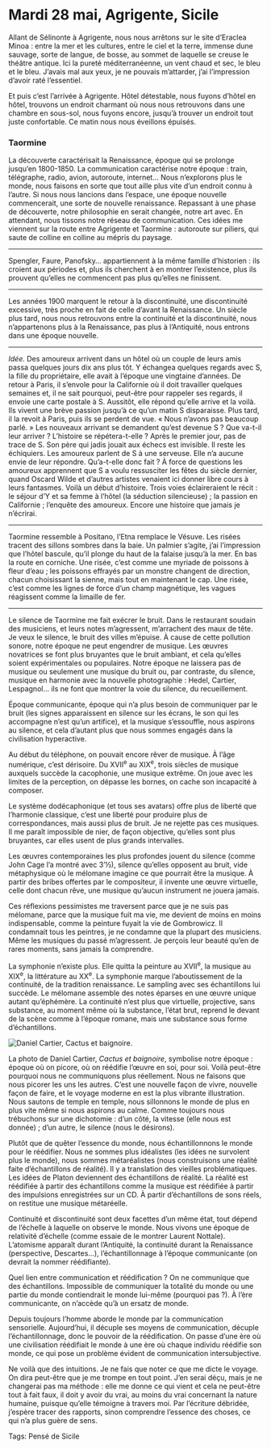 # Mardi 28 mai, Agrigente, Sicile

Allant de Sélinonte à Agrigente, nous nous arrêtons sur le site d’Eraclea Minoa : entre la mer et les cultures, entre le ciel et la terre, immense dune sauvage, sorte de langue, de bosse, au sommet de laquelle se creuse le théâtre antique. Ici la pureté méditerranéenne, un vent chaud et sec, le bleu et le bleu. J’avais mal aux yeux, je ne pouvais m’attarder, j’ai l’impression d’avoir raté l’essentiel.

Et puis c’est l’arrivée à Agrigente. Hôtel détestable, nous fuyons d’hôtel en hôtel, trouvons un endroit charmant où nous nous retrouvons dans une chambre en sous-sol, nous fuyons encore, jusqu’à trouver un endroit tout juste confortable. Ce matin nous nous éveillons épuisés.

### Taormine

La découverte caractérisait la Renaissance, époque qui se prolonge jusqu’en 1800-1850. La communication caractérise notre époque : train, télégraphe, radio, avion, autoroute, internet… Nous n’explorons plus le monde, nous faisons en sorte que tout aille plus vite d’un endroit connu à l’autre. Si nous nous lancions dans l’espace, une époque nouvelle commencerait, une sorte de nouvelle renaissance. Repassant à une phase de découverte, notre philosophie en serait changée, notre art avec. En attendant, nous tissons notre réseau de communication. Ces idées me viennent sur la route entre Agrigente et Taormine : autoroute sur piliers, qui saute de colline en colline au mépris du paysage.

---

Spengler, Faure, Panofsky… appartiennent à la même famille d’historien : ils croient aux périodes et, plus ils cherchent à en montrer l’existence, plus ils prouvent qu’elles ne commencent pas plus qu’elles ne finissent.

---

Les années 1900 marquent le retour à la discontinuité, une discontinuité excessive, très proche en fait de celle d’avant la Renaissance. Un siècle plus tard, nous nous retrouvons entre la continuité et la discontinuité, nous n’appartenons plus à la Renaissance, pas plus à l’Antiquité, nous entrons dans une époque nouvelle.

---

*Idée.* Des amoureux arrivent dans un hôtel où un couple de leurs amis passa quelques jours dix ans plus tôt. Y échangea quelques regards avec S, la fille du propriétaire, elle avait à l’époque une vingtaine d’années. De retour à Paris, il s’envole pour la Californie où il doit travailler quelques semaines et, il ne sait pourquoi, peut-être pour rappeler ses regards, il envoie une carte postale à S. Aussitôt, elle répond qu’elle arrive et la voilà. Ils vivent une brève passion jusqu’à ce qu’un matin S disparaisse. Plus tard, il la revoit à Paris, puis ils se perdent de vue. « Nous n’avons pas beaucoup parlé. » Les nouveaux arrivant se demandent qu’est devenue S ? Que va-t-il leur arriver ? L’histoire se répétera-t-elle ? Après le premier jour, pas de trace de S. Son père qui jadis jouait aux échecs est invisible. Il reste les échiquiers. Les amoureux parlent de S à une serveuse. Elle n’a aucune envie de leur répondre. Qu’a-t-elle donc fait ? À force de questions les amoureux apprennent que S a voulu ressusciter les fêtes du siècle dernier, quand Oscard Wilde et d’autres artistes venaient ici donner libre cours à leurs fantasmes. Voilà un début d’histoire. Trois voies éclaireraient le récit : le séjour d’Y et sa femme à l’hôtel (la séduction silencieuse) ; la passion en Californie ; l’enquête des amoureux. Encore une histoire que jamais je n’écrirai.

---

Taormine ressemble à Positano, l’Etna remplace le Vésuve. Les risées tracent des sillons sombres dans la baie. Un palmier s’agite, j’ai l’impression que l’hôtel bascule, qu’il plonge du haut de la falaise jusqu’à la mer. En bas la route en corniche. Une risée, c’est comme une myriade de poissons à fleur d’eau ; les poissons effrayés par un monstre changent de direction, chacun choisissant la sienne, mais tout en maintenant le cap. Une risée, c’est comme les lignes de force d’un champ magnétique, les vagues réagissent comme la limaille de fer.

---

Le silence de Taormine me fait exécrer le bruit. Dans le restaurant soudain des musiciens, et leurs notes m’agressent, m’arrachent des maux de tête. Je veux le silence, le bruit des villes m’épuise. À cause de cette pollution sonore, notre époque ne peut engendrer de musique. Les œuvres novatrices se font plus bruyantes que le bruit ambiant, et cela qu’elles soient expérimentales ou populaires. Notre époque ne laissera pas de musique ou seulement une musique du bruit ou, par contraste, du silence, musique en harmonie avec la nouvelle photographie : Hedel, Cartier, Lespagnol… ils ne font que montrer la voie du silence, du recueillement.

Époque communicante, époque qui n’a plus besoin de communiquer par le bruit (les signes apparaissent en silence sur les écrans, le son qui les accompagne n’est qu’un artifice), et la musique s’essouffle, nous aspirons au silence, et cela d’autant plus que nous sommes engagés dans la civilisation hyperactive.

Au début du téléphone, on pouvait encore rêver de musique. À l’âge numérique, c’est dérisoire. Du XVII<sup>e</sup> au XIX<sup>e</sup>, trois siècles de musique auxquels succède la cacophonie, une musique extrême. On joue avec les limites de la perception, on dépasse les bornes, on cache son incapacité à composer.

Le système dodécaphonique (et tous ses avatars) offre plus de liberté que l’harmonie classique, c’est une liberté pour produire plus de correspondances, mais aussi plus de bruit. Je ne rejette pas ces musiques. Il me paraît impossible de nier, de façon objective, qu’elles sont plus bruyantes, car elles usent de plus grands intervalles.

Les œuvres contemporaines les plus profondes jouent du silence (comme John Cage l’a montré avec 3’½), silence qu’elles opposent au bruit, vide métaphysique où le mélomane imagine ce que pourrait être la musique. À partir des bribes offertes par le compositeur, il invente une œuvre virtuelle, celle dont chacun rêve, une musique qu’aucun instrument ne jouera jamais.

Ces réflexions pessimistes me traversent parce que je ne suis pas mélomane, parce que la musique fuit ma vie, me devient de moins en moins indispensable, comme la peinture fuyait la vie de Gombrowicz. Il condamnait tous les peintres, je ne condamne que la plupart des musiciens. Même les musiques du passé m’agressent. Je perçois leur beauté qu’en de rares moments, sans jamais la comprendre.

La symphonie n’existe plus. Elle quitta la peinture au XVII<sup>e</sup>, la musique au XIX<sup>e</sup>, la littérature au XX<sup>e</sup>. La symphonie marque l’aboutissement de la continuité, de la tradition renaissance. Le sampling avec ses échantillons lui succède. Le mélomane assemble des notes éparses en une œuvre unique autant qu’éphémère. La continuité n’est plus que virtuelle, projective, sans substance, au moment même où la substance, l’état brut, reprend le devant de la scène comme à l’époque romane, mais une substance sous forme d’échantillons.

![Daniel Cartier, Cactus et baignoire.](http://tcrouzet.comhttps://tcrouzet.com/images_tc/1996/05/cartier.jpg)

La photo de Daniel Cartier, *Cactus et baignoire*, symbolise notre époque : époque où on picore, où on réédifie l’œuvre en soi, pour soi. Voilà peut-être pourquoi nous ne communiquons plus réellement. Nous ne faisons que nous picorer les uns les autres. C’est une nouvelle façon de vivre, nouvelle façon de faire, et le voyage moderne en est la plus vibrante illustration. Nous sautons de temple en temple, nous sillonnons le monde de plus en plus vite même si nous aspirons au calme. Comme toujours nous trébuchons sur une dichotomie : d’un côté, la vitesse (elle nous est donnée) ; d’un autre, le silence (nous le désirons).

Plutôt que de quêter l’essence du monde, nous échantillonnons le monde pour le réédifier. Nous ne sommes plus idéalistes (les idées ne survolent plus le monde), nous sommes métaréalistes (nous construisons une réalité faite d’échantillons de réalité). Il y a translation des vieilles problématiques. Les idées de Platon deviennent des échantillons de réalité. La réalité est réédifiée à partir des échantillons comme la musique est réédifiée à partir des impulsions enregistrées sur un CD. À partir d’échantillons de sons réels, on restitue une musique métaréelle.

Continuité et discontinuité sont deux facettes d’un même état, tout dépend de l’échelle à laquelle on observe le monde. Nous vivons une époque de relativité d’échelle (comme essaie de le montrer Laurent Nottale). L’atomisme apparaît durant l’Antiquité, la continuité durant la Renaissance (perspective, Descartes…), l’échantillonnage à l’époque communicante (on devrait la nommer réédifiante).

Quel lien entre communication et réédification ? On ne communique que des échantillons. Impossible de communiquer la totalité du monde ou une partie du monde contiendrait le monde lui-même (pourquoi pas ?). À l’ère communicante, on n’accède qu’à un ersatz de monde.

Depuis toujours l’homme aborde le monde par la communication sensorielle. Aujourd’hui, il décuple ses moyens de communication, décuple l’échantillonnage, donc le pouvoir de la réédification. On passe d’une ère où une civilisation réédifiait le monde à une ère où chaque individu réédifie son monde, ce qui pose un problème évident de communication intersubjective.

Ne voilà que des intuitions. Je ne fais que noter ce que me dicte le voyage. On dira peut-être que je me trompe en tout point. J’en serai déçu, mais je ne changerai pas ma méthode : elle me donne ce qui vient et cela ne peut-être tout à fait faux, il doit y avoir du vrai, au moins du vrai concernant la nature humaine, puisque qu’elle témoigne à travers moi. Par l’écriture débridée, j’espère tracer des rapports, sinon comprendre l’essence des choses, ce qui n’a plus guère de sens.

Tags: Pensé de Sicile